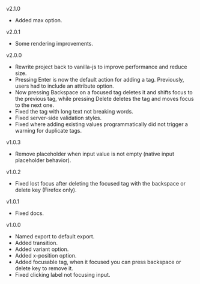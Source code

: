 v2.1.0
  - Added max option.

v2.0.1
  - Some rendering improvements.

v2.0.0
  - Rewrite project back to vanilla-js to improve performance and reduce size.
  - Pressing Enter is now the default action for adding a tag. Previously, users had to include an attribute option.
  - Now pressing Backspace on a focused tag deletes it and shifts focus to the previous tag, while pressing Delete deletes the tag and moves focus to the next one.
  - Fixed the tag with long text not breaking words.
  - Fixed server-side validation styles.
  - Fixed where adding existing values programmatically did not trigger a warning for duplicate tags.

v1.0.3
  - Remove placeholder when input value is not empty (native input placeholder behavior).

v1.0.2
  - Fixed lost focus after deleting the focused tag with the backspace or delete key (Firefox only).

v1.0.1
  - Fixed docs.

v1.0.0
  - Named export to default export.
  - Added transition.
  - Added variant option.
  - Added x-position option.
  - Added focusable tag, when it focused you can press backspace or delete key to remove it.
  - Fixed clicking label not focusing input.
